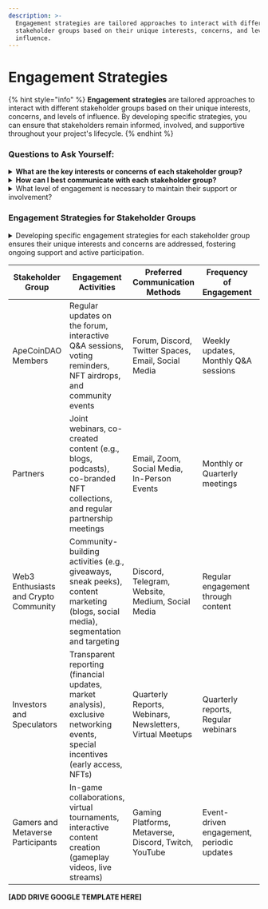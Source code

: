 ```yaml
---
description: >-
  Engagement strategies are tailored approaches to interact with different
  stakeholder groups based on their unique interests, concerns, and levels of
  influence.
---
```


# Engagement Strategies

{% hint style="info" %}
**Engagement strategies** are tailored approaches to interact with different stakeholder groups based on their unique interests, concerns, and levels of influence. By developing specific strategies, you can ensure that stakeholders remain informed, involved, and supportive throughout your project's lifecycle.
{% endhint %}

### **Questions** to Ask Yourself:

<details>

<summary><strong>What are the key interests or concerns of each stakeholder group?</strong></summary>

Consider what each group cares about most—are they focused on project outcomes, compliance, financial returns, or community impact?

</details>

<details>

<summary><strong>How can I best communicate with each stakeholder group?</strong></summary>

Consider what each group cares about most—are they focused on project outcomes, compliance, financial returns, or community impact?

</details>

<details>

<summary>What level of engagement is necessary to maintain their support or involvement?</summary>

Determine how frequently and deeply you need to engage with each group to keep them invested in the project’s success.

</details>

### Engagement Strategies for Stakeholder Groups

<details>

<summary>Developing specific engagement strategies for each stakeholder group ensures their unique interests and concerns are addressed, fostering ongoing support and active participation. </summary>

These strategies should be tailored to the communication preferences, level of influence, and motivations of each group, from internal community members to external partners and investors. By aligning engagement activities with stakeholder needs, you can build stronger relationships, enhance collaboration, and drive the success of your projects within the ApeCoinDAO ecosystem.

</details>

<table data-card-size="large" data-view="cards"><thead><tr><th>Stakeholder Group	</th><th>Engagement Activities	</th><th>Preferred Communication Methods	</th><th>Frequency of Engagement	</th><th>Key Interests/Concerns</th></tr></thead><tbody><tr><td>ApeCoinDAO Members</td><td>Regular updates on the forum, interactive Q&#x26;A sessions, voting reminders, NFT airdrops, and community events</td><td>Forum, Discord, Twitter Spaces, Email, Social Media</td><td>Weekly updates, Monthly Q&#x26;A sessions</td><td>Participation in governance, transparency, and value from community efforts</td></tr><tr><td>Partners</td><td>Joint webinars, co-created content (e.g., blogs, podcasts), co-branded NFT collections, and regular partnership meetings</td><td>Email, Zoom, Social Media, In-Person Events</td><td>Monthly or Quarterly meetings</td><td>Collaboration, shared goals, mutual benefits, and industry insights</td></tr><tr><td>Web3 Enthusiasts and Crypto Community</td><td>Community-building activities (e.g., giveaways, sneak peeks), content marketing (blogs, social media), segmentation and targeting</td><td>Discord, Telegram, Website, Medium, Social Media</td><td>Regular engagement through content</td><td>Education about ApeCoin’s value proposition, involvement in governance</td></tr><tr><td>Investors and Speculators</td><td>Transparent reporting (financial updates, market analysis), exclusive networking events, special incentives (early access, NFTs)</td><td>Quarterly Reports, Webinars, Newsletters, Virtual Meetups</td><td>Quarterly reports, Regular webinars</td><td>Return on investment, financial transparency, market positioning</td></tr><tr><td>Gamers and Metaverse Participants</td><td>In-game collaborations, virtual tournaments, interactive content creation (gameplay videos, live streams)</td><td>Gaming Platforms, Metaverse, Discord, Twitch, YouTube</td><td>Event-driven engagement, periodic updates</td><td>Integration into in-game economies, engagement through gaming experiences</td></tr></tbody></table>

**\[ADD DRIVE GOOGLE TEMPLATE HERE]**

